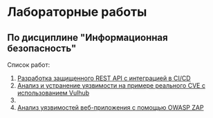 # Лабораторные работы
## По дисциплине "Информационная безопасность"

Список работ:

1. [Разработка защищенного REST API с интеграцией в CI/CD](Lab1/)
2. [Анализ и устранение уязвимости на примере реального CVE с использованием Vulhub](Lab2/)
3. 
4. [Анализ уязвимостей веб-приложения с помощью OWASP ZAP](https://html-preview.github.io/?url=https://github.com/edshPC/InfoSec/blob/master/Lab4/2025-10-14-ZAP-Report.html)
